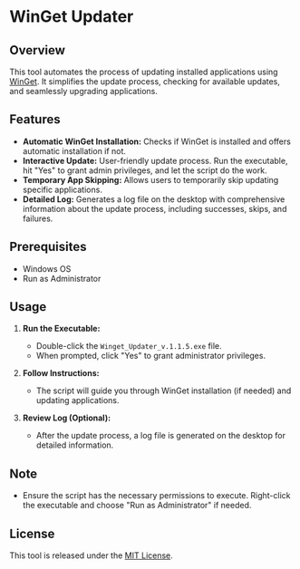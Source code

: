 # WinGet Updater

## Overview

This tool automates the process of updating installed applications using [WinGet](https://github.com/microsoft/winget-cli). It simplifies the update process, checking for available updates, and seamlessly upgrading applications.

## Features

- **Automatic WinGet Installation:** Checks if WinGet is installed and offers automatic installation if not.
- **Interactive Update:** User-friendly update process. Run the executable, hit "Yes" to grant admin privileges, and let the script do the work.
- **Temporary App Skipping:** Allows users to temporarily skip updating specific applications.
- **Detailed Log:** Generates a log file on the desktop with comprehensive information about the update process, including successes, skips, and failures.

## Prerequisites

- Windows OS
- Run as Administrator

## Usage

1. **Run the Executable:**
   - Double-click the `Winget_Updater_v.1.1.5.exe` file.
   - When prompted, click "Yes" to grant administrator privileges.

2. **Follow Instructions:**
   - The script will guide you through WinGet installation (if needed) and updating applications.

3. **Review Log (Optional):**
   - After the update process, a log file is generated on the desktop for detailed information.

## Note

- Ensure the script has the necessary permissions to execute. Right-click the executable and choose "Run as Administrator" if needed.

## License

This tool is released under the [MIT License](LICENSE).
